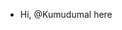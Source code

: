 -  Hi, @Kumudumal here


<!---
Kumudumal/Kumudumal is a ✨ special ✨ repository because its `README.md` (this file) appears on your GitHub profile.
You can click the Preview link to take a look at your changes.
--->
